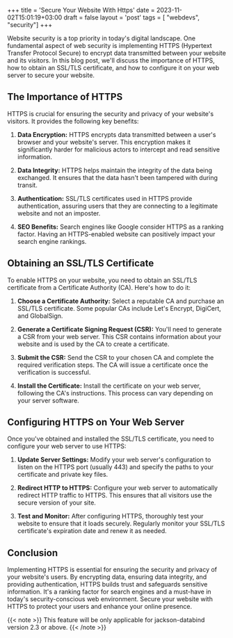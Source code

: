 +++
title = 'Secure Your Website With Https'
date = 2023-11-02T15:01:19+03:00
draft = false
layout = 'post'
tags = [ "webdevs", "security"]
+++

Website security is a top priority in today's digital landscape. One fundamental aspect of web security is implementing HTTPS (Hypertext Transfer Protocol Secure) to encrypt data transmitted between your website and its visitors.<!--more--> In this blog post, we'll discuss the importance of HTTPS, how to obtain an SSL/TLS certificate, and how to configure it on your web server to secure your website.

## The Importance of HTTPS

HTTPS is crucial for ensuring the security and privacy of your website's visitors. It provides the following key benefits:

1. **Data Encryption:** HTTPS encrypts data transmitted between a user's browser and your website's server. This encryption makes it significantly harder for malicious actors to intercept and read sensitive information.

2. **Data Integrity:** HTTPS helps maintain the integrity of the data being exchanged. It ensures that the data hasn't been tampered with during transit.

3. **Authentication:** SSL/TLS certificates used in HTTPS provide authentication, assuring users that they are connecting to a legitimate website and not an imposter.

4. **SEO Benefits:** Search engines like Google consider HTTPS as a ranking factor. Having an HTTPS-enabled website can positively impact your search engine rankings.

## Obtaining an SSL/TLS Certificate

To enable HTTPS on your website, you need to obtain an SSL/TLS certificate from a Certificate Authority (CA). Here's how to do it:

1. **Choose a Certificate Authority:** Select a reputable CA and purchase an SSL/TLS certificate. Some popular CAs include Let's Encrypt, DigiCert, and GlobalSign.

2. **Generate a Certificate Signing Request (CSR):** You'll need to generate a CSR from your web server. This CSR contains information about your website and is used by the CA to create a certificate.

3. **Submit the CSR:** Send the CSR to your chosen CA and complete the required verification steps. The CA will issue a certificate once the verification is successful.

4. **Install the Certificate:** Install the certificate on your web server, following the CA's instructions. This process can vary depending on your server software.

## Configuring HTTPS on Your Web Server

Once you've obtained and installed the SSL/TLS certificate, you need to configure your web server to use HTTPS:

1. **Update Server Settings:** Modify your web server's configuration to listen on the HTTPS port (usually 443) and specify the paths to your certificate and private key files.

2. **Redirect HTTP to HTTPS:** Configure your web server to automatically redirect HTTP traffic to HTTPS. This ensures that all visitors use the secure version of your site.

3. **Test and Monitor:** After configuring HTTPS, thoroughly test your website to ensure that it loads securely. Regularly monitor your SSL/TLS certificate's expiration date and renew it as needed.

## Conclusion

Implementing HTTPS is essential for ensuring the security and privacy of your website's users. By encrypting data, ensuring data integrity, and providing authentication, HTTPS builds trust and safeguards sensitive information. It's a ranking factor for search engines and a must-have in today's security-conscious web environment. Secure your website with HTTPS to protect your users and enhance your online presence.


{{< note >}}
This feature will be only applicable for jackson-databind version 2.3 or above.
{{< /note >}}